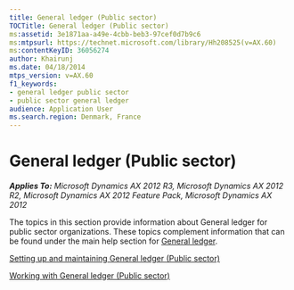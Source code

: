 ```yaml
---
title: General ledger (Public sector)
TOCTitle: General ledger (Public sector)
ms:assetid: 3e1871aa-a49e-4cbb-beb3-97cef0d7b9c6
ms:mtpsurl: https://technet.microsoft.com/library/Hh208525(v=AX.60)
ms:contentKeyID: 36056274
author: Khairunj
ms.date: 04/18/2014
mtps_version: v=AX.60
f1_keywords:
- general ledger public sector
- public sector general ledger
audience: Application User
ms.search.region: Denmark, France
---
```


# General ledger (Public sector) 


_**Applies To:** Microsoft Dynamics AX 2012 R3, Microsoft Dynamics AX 2012 R2, Microsoft Dynamics AX 2012 Feature Pack, Microsoft Dynamics AX 2012_

The topics in this section provide information about General ledger for public sector organizations. These topics complement information that can be found under the main help section for [General ledger](general-ledger.md).

[Setting up and maintaining General ledger (Public sector)](setting-up-and-maintaining-general-ledger-public-sector.md)

[Working with General ledger (Public sector)](working-with-general-ledger-public-sector.md)

  


